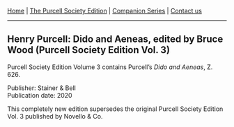 [Home](../index.md)  |  [The Purcell Society Edition](../purcell-society-edition.md)  |  [Companion Series](../purcell-society-companion-series.md)  |  [Contact us](../contact-us.md)

***  

## Henry Purcell: Dido and Aeneas, edited by Bruce Wood (Purcell Society Edition Vol. 3)  

Purcell Society Edition Volume 3 contains Purcell’s *Dido and Aeneas*, Z. 626.  

Publisher: Stainer & Bell  
Publication date: 2020

This completely new edition supersedes the original Purcell Society Edition Vol. 3 published by Novello & Co. 

